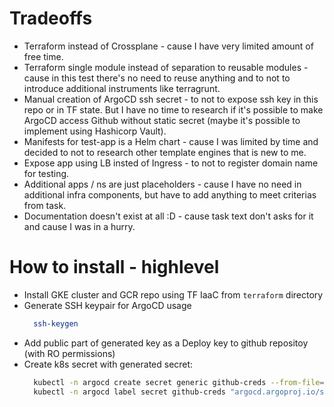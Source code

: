 # Tradeoffs
- Terraform instead of Crossplane - cause I have very limited amount of free time.
- Terraform single module instead of separation to reusable modules - cause in this test there's no need to reuse anything and to not to introduce additional instruments like terragrunt.
- Manual creation of ArgoCD ssh secret - to not to expose ssh key in this repo or in TF state. But I have no time to research if it's possible to make ArgoCD access Github without static secret (maybe it's possible to implement using Hashicorp Vault).
- Manifests for test-app is a Helm chart - cause I was limited by time and decided to not to research other template engines that is new to me.
- Expose app using LB insted of Ingress - to not to register domain name for testing.
- Additional apps / ns are just placeholders - cause I have no need in additional infra components, but have to add anything to meet criterias from task.
- Documentation doesn't exist at all :D - cause task text don't asks for it and cause I was in a hurry.

# How to install - highlevel
- Install GKE cluster and GCR repo using TF IaaC from `terraform` directory
- Generate SSH keypair for ArgoCD usage
  ```bash
    ssh-keygen
  ```
- Add public part of generated key as a Deploy key to github repositoy (with RO permissions)
- Create k8s secret with generated secret:
  ```bash
    kubectl -n argocd create secret generic github-creds --from-file=sshPrivateKey=<path_to_private_key> --from-literal=url=git@github.com:dm3ch/p2p-devops-test.git
    kubectl -n argocd label secret github-creds "argocd.argoproj.io/secret-type=repo-creds"
  ```